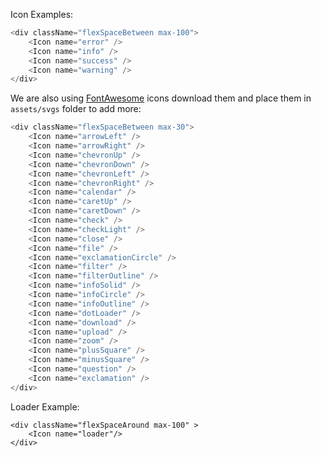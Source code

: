 Icon Examples:

```js
<div className="flexSpaceBetween max-100">
    <Icon name="error" />
    <Icon name="info" />
    <Icon name="success" />
    <Icon name="warning" />
</div>
```

We are also using <a href="https://fontawesome.com/">FontAwesome</a> icons download them and place them in `assets/svgs` folder to add more:

```js
<div className="flexSpaceBetween max-30">
    <Icon name="arrowLeft" />
    <Icon name="arrowRight" />
    <Icon name="chevronUp" />
    <Icon name="chevronDown" />
    <Icon name="chevronLeft" />
    <Icon name="chevronRight" />
    <Icon name="calendar" />
    <Icon name="caretUp" />
    <Icon name="caretDown" />
    <Icon name="check" />
    <Icon name="checkLight" />
    <Icon name="close" />
    <Icon name="file" />
    <Icon name="exclamationCircle" />
    <Icon name="filter" />
    <Icon name="filterOutline" />
    <Icon name="infoSolid" />
    <Icon name="infoCircle" />
    <Icon name="infoOutline" />
    <Icon name="dotLoader" />
    <Icon name="download" />
    <Icon name="upload" />
    <Icon name="zoom" />
    <Icon name="plusSquare" />
    <Icon name="minusSquare" />
    <Icon name="question" />
    <Icon name="exclamation" />
</div>
```

Loader Example:

    <div className="flexSpaceAround max-100" >
        <Icon name="loader"/>
    </div>
